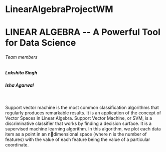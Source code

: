 # LinearAlgebraProjectWM
<h1>LINEAR ALGEBRA -- A Powerful Tool for Data Science</h1>
<bt>
  <h6>Team members</h6>
<h5>Lakshita Singh</h5>
<h5>Isha Agarwal</h5>
<br>
<p>
Support vector machine is the most common classification algorithms that regularly produces remarkable results. It is an application of the concept of Vector Spaces in Linear Algebra. Support Vector Machine, or SVM, is a discriminative classifier that works by finding a decision surface. It is a supervised machine learning algorithm. In 
this algorithm, we plot each data item as a point in an ndimensional space (where n is the number of features) with the value of each feature being the value of a particular coordinate.
</p>



